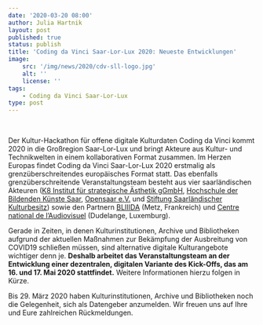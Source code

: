 ```yaml
---
date: '2020-03-20 08:00'
author: Julia Hartnik
layout: post
published: true
status: publish
title: 'Coding da Vinci Saar-Lor-Lux 2020: Neueste Entwicklungen'
image:
    src: '/img/news/2020/cdv-sll-logo.jpg'
    alt: ''
    license: ''
tags:
    - Coding da Vinci Saar-Lor-Lux
type: post
---
```

<br/>
<p>Der Kultur-Hackathon für offene digitale Kulturdaten Coding da Vinci kommt 2020 in die Großregion Saar-Lor-Lux und bringt Akteure aus Kultur- und Technikwelten in einem kollaborativen Format zusammen. Im Herzen Europas findet Coding da Vinci Saar-Lor-Lux 2020 erstmalig als grenzüberschreitendes europäisches Format statt. Das ebenfalls grenzüberschreitende Veranstaltungsteam besteht aus vier saarländischen Akteuren (<a href="https://www.k8.design/k8-start" target="_blank">K8 Institut für strategische Ästhetik gGmbH</a>, <a href="https://www.hbksaar.de/startseite" target="_blank">Hochschule der Bildenden Künste Saar</a>, <a href="https://opensaar.de/" target="_blank">Opensaar e.V.</a> und <a href="https://www.kulturbesitz.de/" target="_blank">Stiftung Saarländischer Kulturbesitz</a>) sowie den Partnern <a href="https://www.bliiida.fr/" target="_blank">BLIIIDA</a> (Metz, Frankreich) und <a href="http://cna.public.lu/fr/index.html" target="_blank">Centre national de l’Audiovisuel</a> (Dudelange, Luxemburg).</p>

<p>Gerade in Zeiten, in denen Kulturinstitutionen, Archive und Bibliotheken aufgrund der aktuellen Maßnahmen zur Bekämpfung der Ausbreitung von COVID19 schließen müssen, sind alternative digitale Kulturangebote wichtiger denn je. <b>Deshalb arbeitet das Veranstaltungsteam an der Entwicklung einer dezentralen, digitalen Variante des Kick-Offs, das am 16. und 17. Mai 2020 stattfindet.</b> Weitere Informationen hierzu folgen in Kürze.</p>

<p>Bis 29. März 2020 haben Kulturinstitutionen, Archive und Bibliotheken noch die Gelegenheit, sich als Datengeber anzumelden. Wir freuen uns auf Ihre und Eure zahlreichen Rückmeldungen.</p>